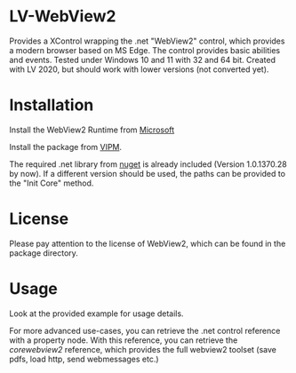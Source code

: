 # LV-WebView2
Provides a XControl wrapping the .net "WebView2" control, which provides a modern browser based on MS Edge. The control provides basic abilities and events.
Tested under Windows 10 and 11 with 32 and 64 bit. Created with LV 2020, but should work with lower versions (not converted yet).

# Installation
Install the WebView2 Runtime from [Microsoft](https://developer.microsoft.com/de-de/microsoft-edge/webview2/#download-section)

Install the package from [VIPM](https://www.vipm.io/package/sklein_lib_webview2/).

The required .net library from [nuget](https://www.nuget.org/packages/Microsoft.Web.WebView2) is already included (Version 1.0.1370.28 by now).
If a different version should be used, the paths can be provided to the "Init Core" method.

# License
Please pay attention to the license of WebView2, which can be found in the package directory. 

# Usage
Look at the provided example for usage details.

For more advanced use-cases, you can retrieve the .net control reference with a property node. With this reference, you can retrieve the *corewebview2* reference, which provides the full webview2 toolset (save pdfs, load http, send webmessages etc.)

